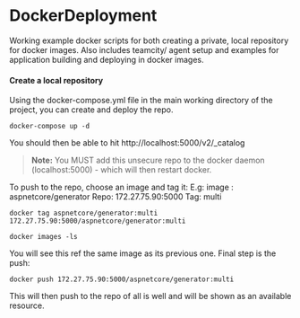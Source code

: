 # DockerDeployment
Working example docker scripts for both creating a private, local repository for docker images. Also includes teamcity/ agent setup and examples for application building and deploying in docker images.

#### <i class="icon-upload"></i> Create a local repository
Using the docker-compose.yml file in the main working directory of the project, you can create and deploy the repo.

```
docker-compose up -d
```

You should then be able to hit http://localhost:5000/v2/_catalog 

> **Note:** You MUST add this unsecure repo to the docker daemon (localhost:5000) - which will then restart docker.

To push to the repo, choose an image and tag it:
E.g: 
image : aspnetcore/generator
Repo: 172.27.75.90:5000
Tag: multi

```
docker tag aspnetcore/generator:multi 172.27.75.90:5000/aspnetcore/generator:multi
```
```
docker images -ls
```

You will see this ref the same image as its previous one.
Final step is the push:

```
docker push 172.27.75.90:5000/aspnetcore/generator:multi
```

This will then push to the repo of all is well and will be shown as an available resource.
  
